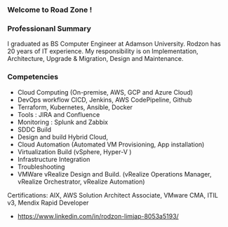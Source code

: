 ### Welcome to Road Zone !

### Professionanl Summary
I graduated as BS Computer Engineer at Adamson University.
Rodzon has 20 years of IT experience. My responsibility is on Implementation, Architecture, Upgrade & Migration, Design and Maintenance.

### Competencies
- Cloud Computing (On-premise, AWS, GCP and Azure Cloud)
- DevOps workflow CICD, Jenkins, AWS CodePipeline, Github
- Terraform, Kubernetes, Ansible, Docker
- Tools : JIRA and Confluence
- Monitoring : Splunk and Zabbix
- SDDC Build
- Design and build Hybrid Cloud,
- Cloud Automation (Automated VM Provisioning, App installation)
- Virtualization Build (vSphere, Hyper-V )
- Infrastructure Integration
- Troubleshooting
- VMWare vRealize Design and Build. (vRealize Operations Manager, vRealize Orchestrator, vRealize Automation)

Certifications: AIX, AWS Solution Architect Associate, VMware CMA, ITIL v3, Mendix Rapid Developer
- https://www.linkedin.com/in/rodzon-limjap-8053a5193/

<!--
**Rodzon-cloud/Rodzon-cloud** is a ✨ _special_ ✨ repository because its `README.md` (this file) appears on your GitHub profile.

Here are some ideas to get you started:

- 🔭 I’m currently working on ...
- 🌱 I’m currently learning ...
- 👯 I’m looking to collaborate on ...
- 🤔 I’m looking for help with ...
- 💬 Ask me about ...
- 📫 How to reach me: ...
- 😄 Pronouns: ...
- ⚡ Fun fact: ...
-->
